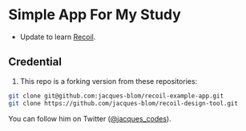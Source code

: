 # Simple App For My Study

- Update to learn [Recoil](https://recoiljs.org/).

## Credential

1. This repo is a forking version from these repositories:

```bash
git clone git@github.com:jacques-blom/recoil-example-app.git
git clone https://github.com/jacques-blom/recoil-design-tool.git
```

You can follow him on Twitter ([@jacques_codes](https://twitter.com/jacques_codes)).
